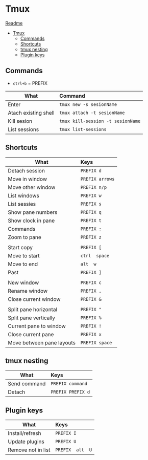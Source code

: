 # Tmux
[Readme](../README.md)

- [Tmux](#tmux)
  - [Commands](#commands)
  - [Shortcuts](#shortcuts)
  - [tmux nesting](#tmux-nesting)
  - [Plugin keys](#plugin-keys)

## Commands

- ```ctrl+b``` = PREFIX


| What                 | Command                               |
| -------------------- | :------------------------------------ |
| Enter                | ```tmux new -s sesionName```          |
| Atach existing shell | ```tmux attach -t sesionName```       |
| Kill sesion          | ```tmux kill-session -t sesionName``` |
| List sessions        | ```tmux list-sessions```              |


## Shortcuts
| What                      | Keys                |
| ------------------------- | :------------------ |
| Detach session            | ```PREFIX d```      |
| Move in window            | ```PREFIX arrows``` |
| Move other window         | ```PREFIX n/p```    |
| List windows              | ```PREFIX w```      |
| List sessies              | ```PREFIX s```      |
| Show pane numbers         | ```PREFIX q```      |
| Show clock in pane        | ```PREFIX t```      |
| Commands                  | ```PREFIX :```      |
| Zoom to pane              | ```PREFIX z```      |
|                           |
| Start copy                | ```PREFIX [```      |
| Move to start             | ```ctrl  space```   |
| Move to end               | ```alt  w```        |
| Past                      | ```PREFIX ]```      |
|                           |
| New window                | ```PREFIX c```      |
| Rename window             | ```PREFIX ,```      |
| Close current window      | ```PREFIX &```      |
|                           |
| Split pane horizontal     | ```PREFIX "```      |
| Split pane vertically     | ```PREFIX %```      |
| Current pane to window    | ```PREFIX !```      |
| Close current pane        | ```PREFIX x```      |
| Move between pane layouts | ```PREFIX space```  |



## tmux nesting
| What         | Keys                  |
| ------------ | :-------------------- |
| Send command | ```PREFIX command```  |
| Detach       | ```PREFIX PREFIX d``` |

## Plugin keys
| What               | Keys                 |
| ------------------ | :------------------- |
| Install/refresh    | ```PREFIX I```       |
| Update plugins     | ```PREFIX U```       |
| Remove not in list | ```PREFIX  alt  U``` |
